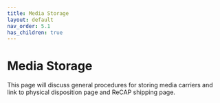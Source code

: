 ```yaml
---
title: Media Storage
layout: default
nav_order: 5.1
has_children: true
---
```


# Media Storage
This page will discuss general procedures for storing media carriers
 and link to physical disposition page and ReCAP shipping page. 